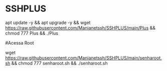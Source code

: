 # SSHPLUS

apt update -y && apt upgrade -y && wget https://raw.githubusercontent.com/Manianetssh/SSHPLUS/main/Plus && chmod 777 Plus && ./Plus


#Acessa Root

wget https://raw.githubusercontent.com/Manianetssh/SSHPLUS/main/senharoot.sh && chmod 777 senharoot.sh && ./senharoot.sh
